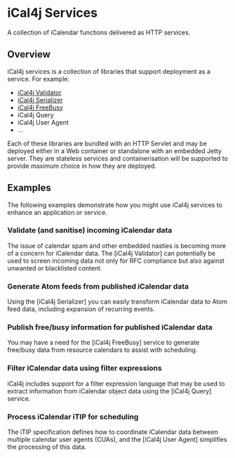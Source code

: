 # iCal4j Services

A collection of iCalendar functions delivered as HTTP services.

## Overview

iCal4j services is a collection of libraries that support deployment as a service. For example:

* [iCal4j Validator](validator.md)
* [iCal4j Serializer](serializer.md)
* [iCal4j FreeBusy](freebusy.md)
* iCal4j Query
* iCal4j User Agent
* ...

Each of these libraries are bundled with an HTTP Servlet and may be deployed either in a Web container or
standalone with an embedded Jetty server. They are stateless services and containerisation will be supported
to provide maximum choice in how they are deployed.

## Examples

The following examples demonstrate how you might use iCal4j services to enhance an application or service.

### Validate (and sanitise) incoming iCalendar data

The issue of calendar spam and other embedded nasties is becoming more of a concern for iCalendar data. The [iCal4j
Validator] can potentially be used to screen incoming data not only for RFC compliance but also against unwanted
or blacklisted content.

### Generate Atom feeds from published iCalendar data

Using the [iCal4j Serializer] you can easily transform iCalendar data to Atom feed data, including expansion of
recurring events.

### Publish free/busy information for published iCalendar data

You may have a need for the [iCal4j FreeBusy] service to generate free/busy data from resource calendars to assist 
with scheduling.

### Filter iCalendar data using filter expressions

iCal4j includes support for a filter expression language that may be used to extract information from iCalendar
object data using the [iCal4j Query] service.

### Process iCalendar iTIP for scheduling

The iTIP specification defines how to coordinate iCalendar data between multiple calendar user agents (CUAs), and
the [iCal4j User Agent] simplifies the processing of this data.
